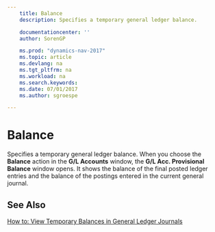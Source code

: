 ```yaml
---
    title: Balance
    description: Specifies a temporary general ledger balance.

    documentationcenter: ''
    author: SorenGP

    ms.prod: "dynamics-nav-2017"
    ms.topic: article
    ms.devlang: na
    ms.tgt_pltfrm: na
    ms.workload: na
    ms.search.keywords:
    ms.date: 07/01/2017
    ms.author: sgroespe

---
```

# Balance
Specifies a temporary general ledger balance. When you choose the **Balance** action in the **G/L Accounts** window, the **G/L Acc. Provisional Balance** window opens. It shows the balance of the final posted ledger entries and the balance of the postings entered in the current general journal.  

## See Also  
 [How to: View Temporary Balances in General Ledger Journals](how-to-view-temporary-balances-in-general-ledger-journals.md)
